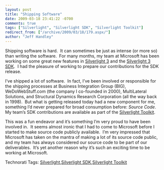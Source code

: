 ```yaml
---
layout: post
title: "Shipping Software"
date: 2009-03-18 23:41:22 -0700
comments: true
tags: ["Silverlight", "Silverlight SDK", "Silverlight Toolkit"]
redirect_from: ["/archive/2009/03/18/179.aspx/"]
author: "Jeff Handley"
---
```

<!-- more -->
<p>Shipping software is hard.  It can sometimes be just as intense (or more so) than writing the software.  For many months, my team at Microsoft has been working on some great new features in <a href="http://silverlight.net/getstarted/silverlight3/default.aspx" target="_blank">Silverlight 3</a> and the <a href="http://www.microsoft.com/downloads/details.aspx?displaylang=en&amp;FamilyID=d09b6ecf-9a45-4d99-b752-2a330a937bc4" target="_blank">Silverlight 3 SDK</a>.  I had the pleasure of working to prepare our contributions for the SDK release.</p>  <p>I’ve shipped a lot of software.  In fact, I’ve been involved or responsible for the shipping processes at Business Integration Group (BIG), WeDoWebStuff.com (the company I co-founded in 2000), MultiLateral Solutions, and Structural Dynamics Research Corporation (all the way back in 1998).  But what is getting released today had a new component for me, something I’d never prepared for broad consumption before: <em>Source Code</em>.  My team’s SDK contributions are available as part of the <a href="http://www.codeplex.com/Silverlight" target="_blank">Silverlight Toolkit</a>.</p>  <p>This was a fun endeavor and it’s something I’m very proud to have been involved in.  It seems almost ironic that I had to come to Microsoft before I started to make source code publicly available.  I’m very impressed that Microsoft has taken on the mantra of making a lot of its source code public, and my team has always considered our source code to be part of our deliverables.  It’s yet another reason why it’s such an exciting time to be working at Microsoft.</p>  <div style="padding-bottom: 0px; margin: 0px; padding-left: 0px; padding-right: 0px; display: inline; float: none; padding-top: 0px" id="scid:0767317B-992E-4b12-91E0-4F059A8CECA8:5d8deca2-c1be-4e89-ad43-5658ef80fe8f" class="wlWriterEditableSmartContent">Technorati Tags: <a href="http://technorati.com/tags/Silverlight" rel="tag">Silverlight</a>,<a href="http://technorati.com/tags/Silverlight+SDK" rel="tag">Silverlight SDK</a>,<a href="http://technorati.com/tags/Silverlight+Toolkit" rel="tag">Silverlight Toolkit</a></div>


